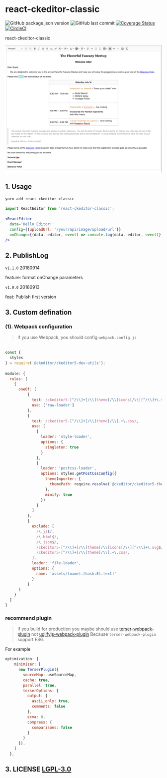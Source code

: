 # react-ckeditor-classic

![GitHub package.json version](https://img.shields.io/github/package-json/v/zekexu/react-ckeditor-classic.svg)
![GitHub last commit](https://img.shields.io/github/last-commit/zekexu/react-ckeditor-classic.svg)
[![Coverage Status](https://coveralls.io/repos/github/ZekeXu/react-ckeditor-classic/badge.svg?branch=master)](https://coveralls.io/github/ZekeXu/react-ckeditor-classic?branch=master)
[![CircleCI](https://circleci.com/gh/ZekeXu/react-ckeditor-classic/tree/master.svg?style=svg)](https://circleci.com/gh/ZekeXu/react-ckeditor-classic/tree/master)

react-ckeditor-classic

![react-ckeditor-classic](./example.png)

## 1. Usage

```bash
yarn add react-ckeditor-classic
```

```jsx
import ReactEditor from 'react-ckeditor-classic';

<ReactEditor
  data='Hello Editor!'
  config={{uploadUrl: '/your/api/image/upload/url'}}
  onChange={(data, editor, event) => console.log(data, editor, event)}
/>
```

## 2. PublishLog

```v1.1.0``` 20180914

feature: format onChange parameters

```v1.0.0``` 20180913

feat: Publish first version

## 3. Custom defination

### (1). Webpack configuration

> If you use Webpack, you should config ```webpack.config.js```

```js

const {
  styles
} = require('@ckeditor/ckeditor5-dev-utils');

module: {
  rules: [
    {
      oneOf: [
          {
            test: /ckeditor5-[^/\\]+[/\\]theme[/\\]icons[/\\][^/\\]+\.svg$/,
            use: ['raw-loader']
          },
          {
            test: /ckeditor5-[^/\\]+[/\\]theme[/\\].+\.css/,
            use: [
              {
                loader: 'style-loader',
                options: {
                  singleton: true
                }
              },
              {
                loader: 'postcss-loader',
                options: styles.getPostCssConfig({
                  themeImporter: {
                    themePath: require.resolve('@ckeditor/ckeditor5-theme-lark')
                  },
                  minify: true
                })
              }
            ]
          },
          {
            exclude: [
              /\.js$/,
              /\.html$/,
              /\.json$/,
              /ckeditor5-[^/\\]+[/\\]theme[/\\]icons[/\\][^/\\]+\.svg$/,
              /ckeditor5-[^/\\]+[/\\]theme[/\\].+\.css/,
            ],
            loader: 'file-loader',
            options: {
              name: 'assets/[name].[hash:8].[ext]'
            }
          }
      ]
    }
  ]
}

```

### recommend plugin

> If you build for production you maybe should use [terser-webpack-plugin](https://github.com/webpack-contrib/terser-webpack-plugin) not [uglifyjs-webpack-plugin](https://github.com/webpack-contrib/uglifyjs-webpack-plugin)
Because ```terser-webpack-plugin``` support ES6.

For example

```js
optimization: {
    minimizer: [
      new TerserPlugin({
        sourceMap: useSourceMap,
        cache: true,
        parallel: true,
        terserOptions: {
          output: {
            ascii_only: true,
            comments: false
          },
          ecma: 8,
          compress: {
            comparisons: false
          }
        }
      }),
    ]
  },
```

## 3. LICENSE [LGPL-3.0](./LICENSE)
